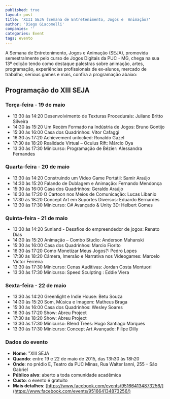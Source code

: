 ```yaml
---
published: true
layout: post
title: 'XIII SEJA (Semana de Entretenimento, Jogos e  Animação)'
author: 'Diego Giacomelli'
companies: ''
categories: Event
tags: evento
---
```

A Semana de Entretenimento, Jogos e Animação (SEJA), promovida semestralmente pelo curso de Jogos Digitais da PUC - MG, chega na sua 13º edição tendo como destaque palestras sobre animação, artes, programação, experiências profissionais de ex-alunos, mercado de trabalho, serious games e mais, confira a programação abaixo:
## Programação do XIII SEJA


### Terça-feira - 19 de maio
* 13:30 às 14:20 Desenvolvimento de Texturas Procedurais: Juliano Britto Silveira
* 14:30 às 15:20 Um Recém Formado na Indústria de Jogos: Bruno Gontijo
* 15:30 às 16:00 Casa dos Quadrinhos: Vitor Cafaggi
* 16:30 às 17:20 Achievement unlocked: Ronaldo Gazel
* 17:30 às 18:20 Realidade Virtual – Oculus Rift: Márcio Oya
* 13:30 às 17:30 Minicurso: Programação de Bézier: Alessandra Fernandes

 

### Quarta-feira - 20 de maio
* 13:30 às 14:20 Construindo um Video Game Portátil: Samir Araújo
* 14:30 às 15:20 Falando de Dublagem e Animação: Fernando Mendonça
* 15:30 às 16:00 Casa dos Quadrinhos: Geraldo Araújo
* 16:30 às 17:20 O Cartoon nos Meios de Comunicação: Lucas Libanio
* 17:30 às 18:20 Concept Art em Suportes Diversos: Eduardo Bernardes
* 13:30 às 17:30 Minicurso: C# Avançado & Unity 3D: Helbert Gomes

 

### Quinta-feira - 21 de maio
* 13:30 às 14:20 Sunland - Desafios do empreendedor de jogos: Renato Dias
* 14:30 às 15:20 Animação – Combo Studio: Anderson Mahanski
* 15:30 às 16:00 Casa dos Quadrinhos: Marcio Fiorito
* 16:30 às 17:20 Como Monetizar Meus Jogos?: Pedro Lopes
* 17:30 às 18:20 Câmera, Imersão e Narrativa nos Videogames: Marcelo Victor Ferreira
* 13:30 às 17:30 Minicurso: Cenas Auditivas: Jordan Costa Montuori
* 13:30 às 17:30 Minicurso: Speed Sculpting : Eddie Viera

### Sexta-feira - 22 de maio
* 13:30 às 14:20 Greenlight e Indie House: Betu Souza
* 14:30 às 15:20 Som, Música e Imagem: Matheus Braga
* 15:30 às 16:00 Casa dos Quadrinhos: Wesley Soares
* 16:30 às 17:20 Show: Abreu Project
* 17:30 às 18:20 Show: Abreu Project
* 13:30 às 17:30 Minicurso: Blend Trees: Hugo Santiago Marques
* 13:30 às 17:30 Minicurso: Concept Art Avançado: Filipe Dilly

### Dados do evento
* **Nome**: "XIII SEJA
* **Quando**: entre 19 e 22 de maio de 2015, das 13h30 às 18h20
* **Onde**: no prédio E, Teatro da PUC Minas, Rua Walter Ianni, 255 – São Gabriel
* **Público alvo**: aberto a toda comunidade acadêmica
* **Custo**: o evento é gratuito
* **Mais detalhes**: [https://www.facebook.com/events/951664134873256/](https://www.facebook.com/events/951664134873256/)